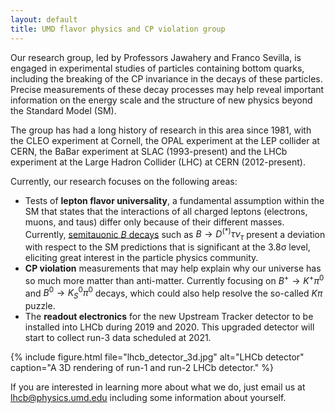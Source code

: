 ```yaml
---
layout: default
title: UMD flavor physics and CP violation group
---
```


Our research group, led by Professors Jawahery and Franco Sevilla, is engaged
in experimental studies of particles containing bottom quarks, including
the breaking of the CP invariance in the decays of these particles. Precise
measurements of these decay processes may help reveal important information on
the energy scale and the structure of new physics beyond the Standard Model
(SM).

The group has had a long history of research in this area since 1981, with the
CLEO experiment at Cornell, the OPAL experiment at the LEP collider at CERN,
the BaBar experiment at SLAC (1993-present) and the LHCb experiment at the
Large Hadron Collider (LHC) at CERN (2012-present).

Currently, our research focuses on the following areas:
* Tests of **lepton flavor universality**, a fundamental assumption within the
  SM that states that the interactions of all charged leptons (electrons,
  muons, and taus) differ only because of their different masses.  Currently,
  [semitauonic $B$ decays](https://doi.org/10.1038/nature22346) such as $B \to D^{(*)}\tau\nu_\tau$ present a
  deviation with respect to the SM predictions that is significant at the 3.8σ
  level, eliciting great interest in the particle physics community.
* **CP violation** measurements that may help explain why our universe has so much more matter than anti-matter.
  Currently focusing on $B^+ \to K^+\pi^0$ and $B^0 \to {K_S} ^0\pi^0$ decays, which could also help resolve
  the so-called $K\pi$ puzzle.
* The **readout electronics** for the new Upstream Tracker detector to be
  installed into LHCb during 2019 and 2020. This upgraded detector will start
  to collect run-3 data scheduled at 2021.

{% include figure.html file="lhcb_detector_3d.jpg"
                       alt="LHCb detector"
                       caption="A 3D rendering of run-1 and run-2 LHCb detector."
%}

If you are interested in learning more about what we do, just email us at [lhcb@physics.umd.edu](mailto:lhcb@physics.umd.edu)
including some information about yourself.
